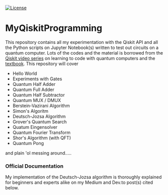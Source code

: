 [![License](https://img.shields.io/badge/License-BSD%203--Clause-blue.svg)](https://raw.githubusercontent.com/LordVader31/MyQiskitProgramming/main/LICENSE)

# MyQiskitProgramming

This repository contains all my experimentation with the Qiskit API and all the Python scripts on Jupyter Notebook(s) written to test out circuits on a quantum computer. Lots of the codes and the material is borrowed from the [Qiskit video series](https://www.youtube.com/watch?v=a1NZC5rqQD8&list=PLOFEBzvs-Vvp2xg9-POLJhQwtVktlYGbY) on learning to code with quantum computers and the [textbook](https://qiskit.org/textbook/ch-states/introduction.html). This repository will cover 
* Hello World
* Experiments with Gates
* Quantum Half Adder
* Quantum Full Adder
* Quantum Half Subtractor
* Quantum MUX / DMUX
* Berstein-Vazirani Algorithm
* Simon's Algoritm
* Deutsch-Jozsa Algorithm
* Grover's Quantum Search
* Quatum Eingensolver
* Quantum Fourier Transform
* Shor's Algorithm (with QFT)
* Quantum Pong

and plain 'ol messing around.....

 ### Official Documentation
 
 My implementation of the Deutsch-Jozsa algorithm is thoroughly explained for beginners and experts alike on my Medium and Dev.to post(s) cited below. 
 



